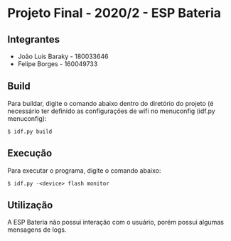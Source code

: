 # Projeto Final - 2020/2 - ESP Bateria

## Integrantes

- João Luis Baraky -  180033646
- Felipe Borges - 160049733

## Build

Para buildar, digite o comando abaixo dentro do diretório do projeto (é necessário ter definido as configurações de wifi no menuconfig (idf.py menuconfig):

`$ idf.py build`

## Execução

Para executar o programa, digite o comando abaixo:

`$ idf.py -<device> flash monitor` 

## Utilização

A ESP Bateria  não possui interação com o usuário, porém possui algumas mensagens de logs.
